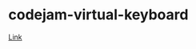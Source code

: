 # codejam-virtual-keyboard
[Link](https://kostielgreendevil.github.io/codejam-virtual-keyboard/index.html)
